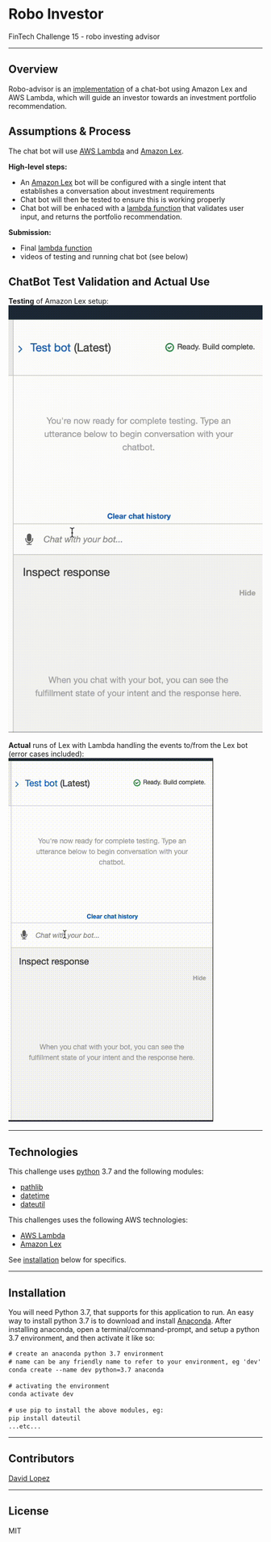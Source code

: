 # Robo Investor
FinTech Challenge 15 - robo investing advisor  

---

## Overview
Robo-advisor is an [implementation](app/recommendPortfolio.py) of a chat-bot using Amazon Lex and AWS Lambda, which will guide an investor towards an investment portfolio recommendation.  

## Assumptions & Process
The chat bot will use [AWS Lambda](https://docs.aws.amazon.com/lambda/latest/dg/welcome.html) and [Amazon Lex](https://docs.aws.amazon.com/lexv2/latest/dg/what-is.html).

**High-level steps:**  
- An [Amazon Lex](https://docs.aws.amazon.com/lexv2/latest/dg/what-is.html) bot will be configured with a single intent that establishes a conversation about investment requirements
- Chat bot will then be tested to ensure this is working properly
- Chat bot will be enhaced with a [lambda function](app/recommendPortfolio.py) that validates user input, and returns the portfolio recommendation.  

**Submission:**  
- Final [lambda function](app/recommendPortfolio.py)
- videos of testing and running chat bot (see below)

## ChatBot Test Validation and Actual Use

**Testing** of Amazon Lex setup:  
![Chatbot Test](media/chat-bot-test-output.gif)  

**Actual** runs of Lex with Lambda handling the events to/from the Lex bot (error cases included):  
![Chatbot Actual](media/chat-bot-actual-run-output.gif)  


---

## Technologies

This challenge uses [python](https://www.python.org/) 3.7 and the following modules:  
- [pathlib](https://docs.python.org/3/library/pathlib.html)
- [datetime](https://docs.python.org/3.7/library/datetime.html)
- [dateutil](https://dateutil.readthedocs.io/en/stable/)  

This challenges uses the following AWS technologies:  
- [AWS Lambda](https://docs.aws.amazon.com/lambda/latest/dg/welcome.html)
- [Amazon Lex](https://docs.aws.amazon.com/lexv2/latest/dg/what-is.html)  

See [installation](#installation) below for specifics.

---

## Installation

You will need Python 3.7, that supports for this application to run. An easy way to install python 3.7 is to download and install [Anaconda](https://www.anaconda.com/products/individual). After installing anaconda, open a terminal/command-prompt, and setup a python 3.7 environment, and then activate it like so:

```
# create an anaconda python 3.7 environment
# name can be any friendly name to refer to your environment, eg 'dev'
conda create --name dev python=3.7 anaconda

# activating the environment
conda activate dev

# use pip to install the above modules, eg:
pip install dateutil
...etc...
```

---

## Contributors

[David Lopez](https://github.com/sububer)

---

## License

MIT